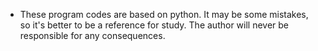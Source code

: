- These program codes are based on python. It may be some mistakes, so it's better to be a reference for study. The author will never be responsible for any consequences.
